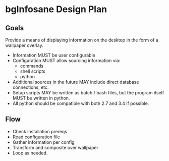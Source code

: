# bgInfosane Design Plan

## Goals
Provide a means of displaying information on the desktop in the form of a wallpaper overlay.
- Information MUST be user configurable
- Configuration MUST allow sourcing information via:
    - commands
    - shell scripts
    - python
- Additional sources in the future MAY include direct database connections, etc.
- Setup scripts MAY be written as batch / bash files, but the program itself MUST be written in python.
- All python should be compatible with both 2.7 and 3.4 if possible.

## Flow
- Check installation prereqs
- Read configuration file
- Gather information per config
- Transform and composite over wallpaper
- Loop as needed.

